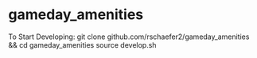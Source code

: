 # gameday_amenities

To Start Developing:
git clone github.com/rschaefer2/gameday_amenities && cd gameday_amenities
source develop.sh
